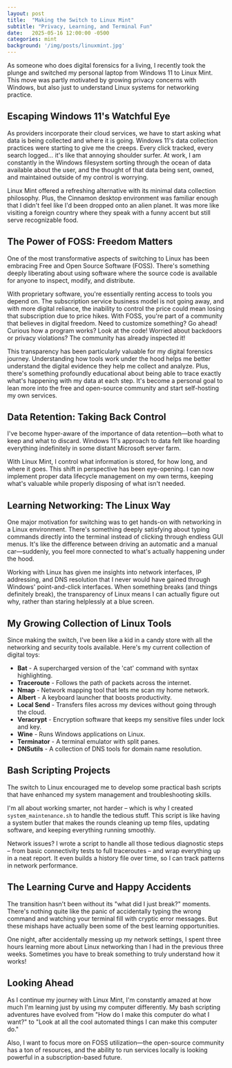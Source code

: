 ```yaml
---
layout: post
title:  "Making the Switch to Linux Mint"
subtitle: "Privacy, Learning, and Terminal Fun"
date:   2025-05-16 12:00:00 -0500
categories: mint
background: '/img/posts/linuxmint.jpg'
---
```


<p>As someone who does digital forensics for a living, I recently took the plunge and switched my personal laptop from Windows 11 to Linux Mint. This move was partly motivated by growing privacy concerns with Windows, but also just to understand Linux systems for networking practice.</p>

<h2 class="section-heading">Escaping Windows 11's Watchful Eye</h2>

<p>As providers incorporate their cloud services, we have to start asking what data is being collected and where it is going. Windows 11's data collection practices were starting to give me the creeps. Every click tracked, every search logged... it's like that annoying shoulder surfer. At work, I am constantly in the Windows filesystem sorting through the ocean of data available about the user, and the thought of that data being sent, owned, and maintained outside of my control is worrying.</p>

<p>Linux Mint offered a refreshing alternative with its minimal data collection philosophy. Plus, the Cinnamon desktop environment was familiar enough that I didn't feel like I'd been dropped onto an alien planet. It was more like visiting a foreign country where they speak with a funny accent but still serve recognizable food.</p>

<h2 class="section-heading">The Power of FOSS: Freedom Matters</h2>

<p>One of the most transformative aspects of switching to Linux has been embracing Free and Open Source Software (FOSS). There's something deeply liberating about using software where the source code is available for anyone to inspect, modify, and distribute.</p>

<p>With proprietary software, you're essentially renting access to tools you depend on. The subscription service business model is not going away, and with more digital reliance, the inability to control the price could mean losing that subscription due to price hikes. With FOSS, you're part of a community that believes in digital freedom. Need to customize something? Go ahead! Curious how a program works? Look at the code! Worried about backdoors or privacy violations? The community has already inspected it!</p>

<p>This transparency has been particularly valuable for my digital forensics journey. Understanding how tools work under the hood helps me better understand the digital evidence they help me collect and analyze. Plus, there's something profoundly educational about being able to trace exactly what's happening with my data at each step. It's become a personal goal to lean more into the free and open-source community and start self-hosting my own services.</p>

<h2 class="section-heading">Data Retention: Taking Back Control</h2>

<p>I've become hyper-aware of the importance of data retention—both what to keep and what to discard. Windows 11's approach to data felt like hoarding everything indefinitely in some distant Microsoft server farm.</p>

<p>With Linux Mint, I control what information is stored, for how long, and where it goes. This shift in perspective has been eye-opening. I can now implement proper data lifecycle management on my own terms, keeping what's valuable while properly disposing of what isn't needed.</p>

<h2 class="section-heading">Learning Networking: The Linux Way</h2>

<p>One major motivation for switching was to get hands-on with networking in a Linux environment. There's something deeply satisfying about typing commands directly into the terminal instead of clicking through endless GUI menus. It's like the difference between driving an automatic and a manual car—suddenly, you feel more connected to what's actually happening under the hood.</p>

<p>Working with Linux has given me insights into network interfaces, IP addressing, and DNS resolution that I never would have gained through Windows' point-and-click interfaces. When something breaks (and things definitely break), the transparency of Linux means I can actually figure out why, rather than staring helplessly at a blue screen.</p>

<h2 class="section-heading">My Growing Collection of Linux Tools</h2>

<p>Since making the switch, I've been like a kid in a candy store with all the networking and security tools available. Here's my current collection of digital toys:</p>

<ul>
    <li><strong>Bat</strong> - A supercharged version of the 'cat' command with syntax highlighting.</li>
    <li><strong>Traceroute</strong> - Follows the path of packets across the internet.</li>
    <li><strong>Nmap</strong> - Network mapping tool that lets me scan my home network.</li>
    <li><strong>Albert</strong> - A keyboard launcher that boosts productivity.</li>
    <li><strong>Local Send</strong> - Transfers files across my devices without going through the cloud.</li>
    <li><strong>Veracrypt</strong> - Encryption software that keeps my sensitive files under lock and key.</li>
    <li><strong>Wine</strong> - Runs Windows applications on Linux.</li>
    <li><strong>Terminator</strong> - A terminal emulator with split panes.</li>
    <li><strong>DNSutils</strong> - A collection of DNS tools for domain name resolution.</li>
</ul>

<h2 class="section-heading">Bash Scripting Projects</h2>

<p>The switch to Linux encouraged me to develop some practical bash scripts that have enhanced my system management and troubleshooting skills.</p>

<p>I'm all about working smarter, not harder – which is why I created <code>system_maintenance.sh</code> to handle the tedious stuff. This script is like having a system butler that makes the rounds cleaning up temp files, updating software, and keeping everything running smoothly.</p>

<p>Network issues? I wrote a script to handle all those tedious diagnostic steps – from basic connectivity tests to full traceroutes – and wrap everything up in a neat report. It even builds a history file over time, so I can track patterns in network performance.</p>

<h2 class="section-heading">The Learning Curve and Happy Accidents</h2>

<p>The transition hasn't been without its "what did I just break?" moments. There's nothing quite like the panic of accidentally typing the wrong command and watching your terminal fill with cryptic error messages. But these mishaps have actually been some of the best learning opportunities.</p>

<p>One night, after accidentally messing up my network settings, I spent three hours learning more about Linux networking than I had in the previous three weeks. Sometimes you have to break something to truly understand how it works!</p>

<h2 class="section-heading">Looking Ahead</h2>

<p>As I continue my journey with Linux Mint, I'm constantly amazed at how much I'm learning just by using my computer differently. My bash scripting adventures have evolved from "How do I make this computer do what I want?" to "Look at all the cool automated things I can make this computer do." </p>

<p>Also, I want to focus more on FOSS utilization—the open-source community has a ton of resources, and the ability to run services locally is looking powerful in a subscription-based future.</p>

